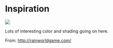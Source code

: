 # Inspiration

![](https://db-feed.s3.amazonaws.com/legacy/1-1498167019271.gif)

Lots of interesting color and shading going on here.

From: http://rainworldgame.com/